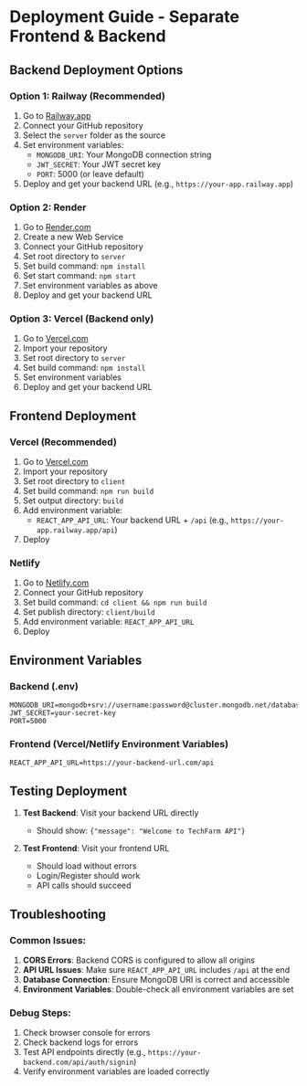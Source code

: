 # Deployment Guide - Separate Frontend & Backend

## Backend Deployment Options

### Option 1: Railway (Recommended)
1. Go to [Railway.app](https://railway.app)
2. Connect your GitHub repository
3. Select the `server` folder as the source
4. Set environment variables:
   - `MONGODB_URI`: Your MongoDB connection string
   - `JWT_SECRET`: Your JWT secret key
   - `PORT`: 5000 (or leave default)
5. Deploy and get your backend URL (e.g., `https://your-app.railway.app`)

### Option 2: Render
1. Go to [Render.com](https://render.com)
2. Create a new Web Service
3. Connect your GitHub repository
4. Set root directory to `server`
5. Set build command: `npm install`
6. Set start command: `npm start`
7. Set environment variables as above
8. Deploy and get your backend URL

### Option 3: Vercel (Backend only)
1. Go to [Vercel.com](https://vercel.com)
2. Import your repository
3. Set root directory to `server`
4. Set build command: `npm install`
5. Set environment variables
6. Deploy and get your backend URL

## Frontend Deployment

### Vercel (Recommended)
1. Go to [Vercel.com](https://vercel.com)
2. Import your repository
3. Set root directory to `client`
4. Set build command: `npm run build`
5. Set output directory: `build`
6. Add environment variable:
   - `REACT_APP_API_URL`: Your backend URL + `/api` (e.g., `https://your-app.railway.app/api`)
7. Deploy

### Netlify
1. Go to [Netlify.com](https://netlify.com)
2. Connect your GitHub repository
3. Set build command: `cd client && npm run build`
4. Set publish directory: `client/build`
5. Add environment variable: `REACT_APP_API_URL`
6. Deploy

## Environment Variables

### Backend (.env)
```
MONGODB_URI=mongodb+srv://username:password@cluster.mongodb.net/database
JWT_SECRET=your-secret-key
PORT=5000
```

### Frontend (Vercel/Netlify Environment Variables)
```
REACT_APP_API_URL=https://your-backend-url.com/api
```

## Testing Deployment

1. **Test Backend**: Visit your backend URL directly
   - Should show: `{"message": "Welcome to TechFarm API"}`

2. **Test Frontend**: Visit your frontend URL
   - Should load without errors
   - Login/Register should work
   - API calls should succeed

## Troubleshooting

### Common Issues:
1. **CORS Errors**: Backend CORS is configured to allow all origins
2. **API URL Issues**: Make sure `REACT_APP_API_URL` includes `/api` at the end
3. **Database Connection**: Ensure MongoDB URI is correct and accessible
4. **Environment Variables**: Double-check all environment variables are set

### Debug Steps:
1. Check browser console for errors
2. Check backend logs for errors
3. Test API endpoints directly (e.g., `https://your-backend.com/api/auth/signin`)
4. Verify environment variables are loaded correctly 